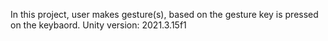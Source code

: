In this project, user makes gesture(s), based on the gesture key is pressed on the keybaord.
Unity version: 2021.3.15f1
